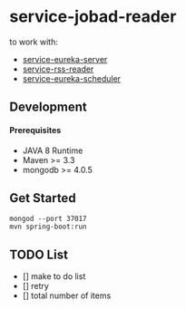 # service-jobad-reader
to work with:
- [service-eureka-server](https://github.com/dotterbear/service-eureka-server)
- [service-rss-reader](https://github.com/dotterbear/service-rss-reader)
- [service-eureka-scheduler](https://github.com/dotterbear/service-eureka-scheduler)

## Development

#### Prerequisites
* JAVA 8 Runtime
* Maven >= 3.3
* mongodb >= 4.0.5

## Get Started
```
mongod --port 37017
mvn spring-boot:run
```

## TODO List
- [] make to do list
- [] retry
- [] total number of items
